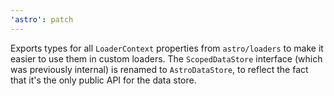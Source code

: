 ```yaml
---
'astro': patch
---
```


Exports types for all `LoaderContext` properties from `astro/loaders` to make it easier to use them in custom loaders.
The `ScopedDataStore` interface (which was previously internal) is renamed to `AstroDataStore`, to reflect the fact that it's the only public API for the data store. 
